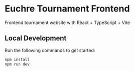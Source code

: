 # Euchre Tournament Frontend

Frontend tournament website with React + TypeScript + Vite

## Local Development

Run the following commands to get started:

```bash
npm install
npm run dev
```
